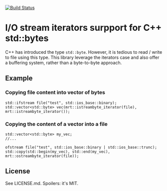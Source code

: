[![Build Status](https://travis-ci.com/mrtryhard/streambyte.svg?branch=master)](https://travis-ci.com/mrtryhard/streambyte)

# I/O stream iterators surpport for C++ std::bytes
C++ has introduced the type `std::byte`. However, it is tedious to read / write to file using this type.
This library leverage the iterators case and also offer a buffering system, rather than a byte-to-byte
approach.

## Example
### Copying file content into vector of bytes
```
std::ifstream file("test", std::ios_base::binary);
std::vector<std::byte> vec(mrt::istreambyte_iterator(file), mrt::istreambyte_iterator());
```

### Copying the content of a vector into a file
```
std::vector<std::byte> my_vec;
//...

ofstream file("test", std::ios_base::binary | std::ios_base::trunc);
std::copy(std::begin(my_vec), std::end(my_vec), mrt::ostreambyte_iterator(file));
```

## License
See LICENSE.md. Spoilers: it's MIT.

